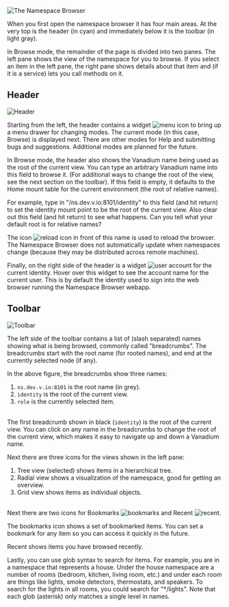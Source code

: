 ![The Namespace Browser](helpimg/views.png)

When you first open the namespace browser it has four main areas.
At the very top is the header (in cyan)
and immediately below it is the toolbar (in light gray).

In Browse mode, the remainder of the page is divided into two panes.
The left pane shows the view of the namespace for you to browse.
If you select an item in the left pane, the right pane shows details
about that item and (if it is a service) lets you call methods on it.

Header
------

![Header](helpimg/header.png)

Starting from the left, the header contains a widget
![menu icon](helpimg/menuicon.png)
to bring up a menu drawer for changing modes.
The current mode (in this case, Browse) is displayed next.
There are other modes for Help and submitting bugs and suggestions.
Additional modes are planned for the future.

In Browse mode, the header also shows the Vanadium name being used
as the root of the current view.
You can type an arbitrary Vanadium name into this field to browse it.
(For additional ways to change the root of the view, see the next section
on the toolbar).
If this field is empty, it defaults to the Home mount table for the
current environment (the root of relative names).

For example, type in "/ns.dev.v.io:8101/identity" to this field (and hit return)
to set the identity mount point to be the root of the current view.
Also clear out this field (and hit return) to see what happens.
Can you tell what your default root is for relative names?

The icon
![reload icon](helpimg/reload.png)
in front of this name is used to reload the browser.
The Namespace Browser does not automatically update when namespaces
change (because they may be distributed across remote machines).

Finally, on the right side of the header is a widget
![user account](helpimg/usericon.png)
for the current identity.
Hover over this widget to see the account name for the current user.
This is by default the identity used to sign into the web browser
running the Namespace Browser webapp.

Toolbar
-------

![Toolbar](helpimg/toolbar.png)

The left side of the toolbar contains a list of (slash separated) names showing
what is being browsed, commonly called "breadcrumbs".
The breadcrumbs start with the root name (for rooted names),
and end at the currently selected node (if any).

In the above figure, the breadcrumbs show three names:
1. `ns.dev.v.io:8101` is the root name (in grey).
2. `identity` is the root of the current view.
3. `role` is the currently selected item.
<br /><br />

The first breadcrumb shown in black (`identity`) is the root of the current view.
You can click on any name in the breadcrumbs to change the root of the current
view, which makes it easy to navigate up and down a Vanadium name.

Next there are three icons for the views shown in the left pane:
1. Tree view (selected) shows items in a hierarchical tree.
2. Radial view shows a visualization of the namespace,
good for getting an overview.
3. Grid view shows items as individual objects.
<br /><br />

Next there are two icons for Bookmarks
![bookmarks](helpimg/bookmarks.png)
and Recent
![recent](helpimg/recent.png).

The bookmarks icon shows a set of bookmarked items.
You can set a bookmark for any item so you can access it quickly in the future.

Recent shows items you have browsed recently.

Lastly, you can use glob syntax to search for items.
For example, you are in a namespace that represents a house.
Under the house namespace are a number of rooms
(bedroom, kitchen, living room, etc.) and under each room are things like
lights, smoke detectors, thermostats, and speakers.
To search for the lights in all rooms, you could search for "*/lights".
Note that each glob (asterisk) only matches a single level in names.
<p>&nbsp;</p>
